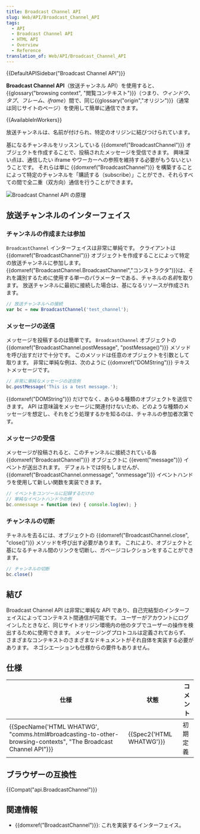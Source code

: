 ```yaml
---
title: Broadcast Channel API
slug: Web/API/Broadcast_Channel_API
tags:
  - API
  - Broadcast Channel API
  - HTML API
  - Overview
  - Reference
translation_of: Web/API/Broadcast_Channel_API
---
```

{{DefaultAPISidebar("Broadcast Channel API")}}

**Broadcast Channel API**（放送チャンネル API）を使用すると、{{glossary("browsing context", "閲覧コンテキスト")}}（つまり、_ウィンドウ_、_タブ_、_フレーム_、_iframe_）間で、同じ{{glossary("origin","オリジン")}}（通常は同じサイトのページ）を使用して簡単に通信できます。

{{AvailableInWorkers}}

放送チャンネルは、名前が付けられ、特定のオリジンに結びつけられています。

基になるチャンネルをリッスンしている {{domxref("BroadcastChannel")}} オブジェクトを作成することで、投稿されたメッセージを受信できます。 興味深い点は、通信したい iframe やワーカーへの参照を維持する必要がもうないということです。 それらは単に {{domxref("BroadcastChannel")}} を構築することによって特定のチャンネルを「購読する（subscribe）」ことができ、それらすべての間で全二重（双方向）通信を行うことができます。

![Broadcast Channel API の原理](https://mdn.mozillademos.org/files/9945/BroadcastChannel.png)

## 放送チャンネルのインターフェイス

### チャンネルの作成または参加

`BroadcastChannel` インターフェイスは非常に単純です。 クライアントは {{domxref("BroadcastChannel")}} オブジェクトを作成することによって特定の放送チャンネルに参加します。 {{domxref("BroadcastChannel.BroadcastChannel","コンストラクタ")}}は、それを識別するために使用する単一のパラメーターである、チャネルの*名前*を取ります。 放送チャンネルに最初に接続した場合は、基になるリソースが作成されます。

```js
// 放送チャンネルへの接続
var bc = new BroadcastChannel('test_channel');
```

### メッセージの送信

メッセージを投稿するのは簡単です。 `BroadcastChannel` オブジェクトの {{domxref("BroadcastChannel.postMessage", "postMessage()")}} メソッドを呼び出すだけで十分です。 このメソッドは任意のオブジェクトを引数として取ります。 非常に単純な例は、次のように {{domxref("DOMString")}} テキストメッセージです。

```js
// 非常に単純なメッセージの送信例
bc.postMessage('This is a test message.');
```

{{domxref("DOMString")}} だけでなく、あらゆる種類のオブジェクトを送信できます。 API は意味論をメッセージに関連付けないため、どのような種類のメッセージを想定し、それをどう処理するかを知るのは、チャネルの参加者次第です。

### メッセージの受信

メッセージが投稿されると、このチャンネルに接続されている各 {{domxref("BroadcastChannel")}} オブジェクトに {{event("message")}} イベントが送出されます。 デフォルトでは何もしませんが、{{domxref("BroadcastChannel.onmessage", "onmessage")}} イベントハンドラを使用して新しい関数を実装できます。

```js
// イベントをコンソールに記録するだけの
// 単純なイベントハンドラの例
bc.onmessage = function (ev) { console.log(ev); }
```

### チャンネルの切断

チャネルを去るには、オブジェクトの {{domxref("BroadcastChannel.close", "close()")}} メソッドを呼び出す必要があります。 これにより、オブジェクトと基になるチャネル間のリンクを切断し、ガベージコレクションをすることができます。

```js
// チャンネルの切断
bc.close()
```

## 結び

Broadcast Channel API は非常に単純な API であり、自己完結型のインターフェイスによってコンテキスト間通信が可能です。 ユーザーがアカウントにログインしたときなど、同じサイトオリジン環境内の他のタブでユーザーの操作を検出するために使用できます。 メッセージングプロトコルは定義されておらず、さまざまなコンテキストのさまざまなドキュメントがそれ自体を実装する必要があります。 ネゴシエーションも仕様からの要件もありません。

## 仕様

| 仕様                                                                                                                                                 | 状態                             | コメント |
| ---------------------------------------------------------------------------------------------------------------------------------------------------- | -------------------------------- | -------- |
| {{SpecName('HTML WHATWG', "comms.html#broadcasting-to-other-browsing-contexts", "The Broadcast Channel API")}} | {{Spec2('HTML WHATWG')}} | 初期定義 |

## ブラウザーの互換性

{{Compat("api.BroadcastChannel")}}

## 関連情報

- {{domxref("BroadcastChannel")}}: これを実装するインターフェイス。
